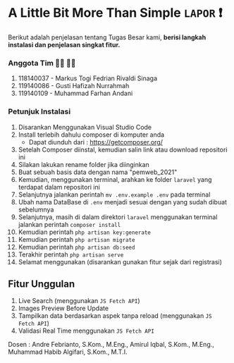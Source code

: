 # A Little Bit More Than Simple `LAPOR` :heavy_exclamation_mark:

Berikut adalah penjelasan tentang Tugas Besar kami,
**berisi langkah instalasi dan penjelasan singkat fitur.**

### Anggota Tim :raising_hand_man: :raising_hand_man:
1. 118140037 - Markus Togi Fedrian Rivaldi Sinaga
2. 119140086 - Gusti Hafizah Nurrahmah
3. 119140109 - Muhammad Farhan Andani

### Petunjuk Instalasi
1. Disarankan Menggunakan Visual Studio Code
2. Install terlebih dahulu composer di komputer anda
   - Dapat diunduh dari : https://getcomposer.org/
3. Setelah Composer diinstal, kemudian salin link atau download repositori ini
4. Silakan lakukan rename folder jika diinginkan
5. Buat sebuah basis data dengan nama "pemweb_2021"
6. Kemudian, menggunakan terminal, arahkan ke folder `laravel` yang terdapat dalam repositori ini
7. Selanjutnya jalankan perintah `mv .env.example .env` pada terminal
8. Ubah nama DataBase di `.env` menjadi sesuai dengan yang sudah dibuat sebelumnya
9. Selanjutnya, masih di dalam direktori `laravel` menggunakan terminal jalankan perintah `composer install`
10. Kemudian perintah `php artisan key:generate`
11. Kemudian perintah `php artisan migrate`
12. Kemudian perintah `php artisan db:seed`
13. Terakhir perintah `php artisan serve`
14. Selamat menggunakan (disarankan gunakan fitur sejak dari registrasi)

## Fitur Unggulan
1. Live Search (menggunakan `JS Fetch API`)
2. Images Preview Before Update
3. Tampilkan data berdasarkan aspek tanpa reload (menggunakan `JS Fetch API`)
4. Validasi Real Time menggunakan `JS Fetch API`

Dosen : Andre Febrianto, S.Kom., M.Eng., Amirul Iqbal, S.Kom., M.Eng., Muhammad Habib Algifari, S.Kom., M.T.I.
